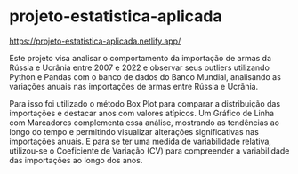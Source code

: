 # projeto-estatistica-aplicada

https://projeto-estatistica-aplicada.netlify.app/

Este projeto visa analisar o comportamento da importação de armas da Rússia e Ucrânia entre 2007 e 2022 e observar seus outliers utilizando Python e Pandas com o banco de dados do Banco Mundial, analisando as variações anuais nas importações de armas entre Rússia e Ucrânia.

Para isso foi utilizado o método Box Plot para comparar a distribuição das importações e destacar anos com valores atípicos. Um Gráfico de Linha com Marcadores complementa essa análise, mostrando as tendências ao longo do tempo e permitindo visualizar alterações significativas nas importações anuais. E para se ter uma medida de variabilidade relativa, utilizou-se o Coeficiente de Variação (CV) para compreender a variabilidade das importações ao longo dos anos.

